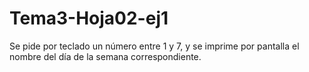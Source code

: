 # Tema3-Hoja02-ej1

Se pide por teclado un número entre 1 y 7, y se imprime por pantalla el nombre del día de la semana correspondiente.